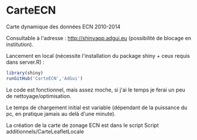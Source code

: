 # CarteECN
Carte dynamique des données ECN 2010-2014

Consultable à l'adresse : http://shinyapp.adgui.eu (possibilité de blocage en institution).

Lancement en local (nécessite l'installation du package shiny + ceux requis dans server.R) :
```r
library(shiny)
runGitHub('CarteECN','AdGui')
```
Le code est fonctionnel, mais assez moche, si j'ai le temps je ferai un peu de nettoyage/optimisation.

Le temps de chargement initial est variable (dépendant de la puissance du pc, en pratique jamais au delà d'une minute).

La création de la carte de zonage ECN est dans le script Script additionnels/CarteLeafletLocale


